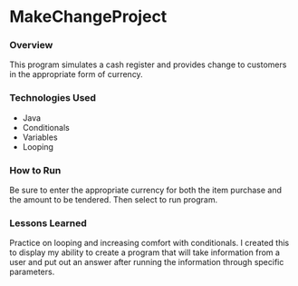 # MakeChangeProject

### Overview

This program simulates a cash register and provides change to customers in the appropriate form of currency.

### Technologies Used

 - Java
 - Conditionals
 - Variables
 - Looping

### How to Run
Be sure to enter the appropriate currency for both the item purchase and the amount to be tendered.
Then select to run program.

### Lessons Learned
Practice on looping and increasing comfort with conditionals. I created this to display my ability to create a program that will take information from a user and put out an answer after running the information through specific parameters. 
